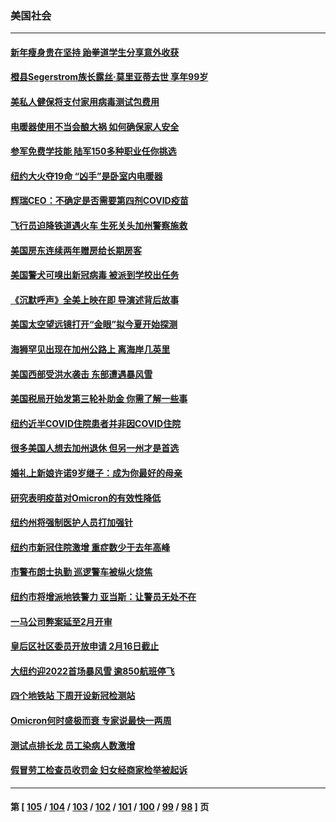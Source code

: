### 美国社会
---
#### [新年瘦身贵在坚持 跆拳道学生分享意外收获](../../pages/ncid1078160/n13496114.md) 
#### [橙县Segerstrom族长露丝‧莫里亚蒂去世 享年99岁](../../pages/ncid1078160/n13496093.md) 
#### [美私人健保将支付家用病毒测试包费用](../../pages/ncid1078160/n13496017.md) 
#### [电暖器使用不当会酿大祸 如何确保家人安全](../../pages/ncid1078160/n13495671.md) 
#### [参军免费学技能 陆军150多种职业任你挑选](../../pages/ncid1078160/n13495733.md) 
#### [纽约大火夺19命 “凶手”是卧室内电暖器](../../pages/ncid1078160/n13495473.md) 
#### [辉瑞CEO：不确定是否需要第四剂COVID疫苗](../../pages/ncid1078160/n13495350.md) 
#### [飞行员迫降铁道遇火车 生死关头加州警察施救](../../pages/ncid1078160/n13495049.md) 
#### [美国房东连续两年赠房给长期房客](../../pages/ncid1078160/n13494637.md) 
#### [美国警犬可嗅出新冠病毒 被派到学校出任务](../../pages/ncid1078160/n13493843.md) 
#### [《沉默呼声》全美上映在即 导演述背后故事](../../pages/ncid1078160/n13493151.md) 
#### [美国太空望远镜打开“金眼”拟今夏开始探测](../../pages/ncid1078160/n13492779.md) 
#### [海狮罕见出现在加州公路上 离海岸几英里](../../pages/ncid1078160/n13491683.md) 
#### [美国西部受洪水袭击 东部遭遇暴风雪](../../pages/ncid1078160/n13491415.md) 
#### [美国税局开始发第三轮补助金 你需了解一些事](../../pages/ncid1078160/n13491403.md) 
#### [纽约近半COVID住院患者并非因COVID住院](../../pages/ncid1078160/n13491191.md) 
#### [很多美国人想去加州退休 但另一州才是首选](../../pages/ncid1078160/n13490845.md) 
#### [婚礼上新娘许诺9岁继子：成为你最好的母亲](../../pages/ncid1078160/n13490210.md) 
#### [研究表明疫苗对Omicron的有效性降低](../../pages/ncid1078160/n13489625.md) 
#### [纽约州将强制医护人员打加强针](../../pages/ncid1078160/n13489822.md) 
#### [纽约市新冠住院激增 重症数少于去年高峰](../../pages/ncid1078160/n13489816.md) 
#### [市警布朗士执勤 巡逻警车被纵火烧焦](../../pages/ncid1078160/n13489723.md) 
#### [纽约市将增派地铁警力 亚当斯：让警员无处不在](../../pages/ncid1078160/n13489720.md) 
#### [一马公司弊案延至2月开审](../../pages/ncid1078160/n13489774.md) 
#### [皇后区社区委员开放申请 2月16日截止](../../pages/ncid1078160/n13489781.md) 
#### [大纽约迎2022首场暴风雪 逾850航班停飞](../../pages/ncid1078160/n13489819.md) 
#### [四个地铁站 下周开设新冠检测站](../../pages/ncid1078160/n13489778.md) 
#### [Omicron何时盛极而衰 专家说最快一两周](../../pages/ncid1078160/n13489831.md) 
#### [测试点排长龙 员工染病人数激增](../../pages/ncid1078160/n13489619.md) 
#### [假冒劳工检查员收罚金 妇女经商家检举被起诉](../../pages/ncid1078160/n13489603.md) 

---
#### 第 [ [105](./105.md) / [104](./104.md) / [103](./103.md) / [102](./102.md) / [101](./101.md) / [100](./100.md) / [99](./99.md) / [98](./98.md) ] 页
